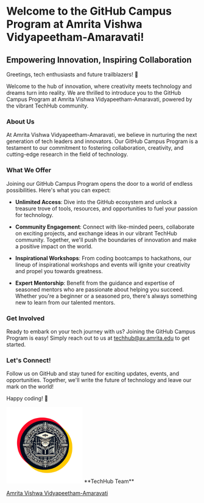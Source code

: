 # Welcome to the GitHub Campus Program at Amrita Vishwa Vidyapeetham-Amaravati!

## Empowering Innovation, Inspiring Collaboration

Greetings, tech enthusiasts and future trailblazers! 🚀

Welcome to the hub of innovation, where creativity meets technology and dreams turn into reality. We are thrilled to introduce you to the GitHub Campus Program at Amrita Vishwa Vidyapeetham-Amaravati, powered by the vibrant TechHub community.

### About Us
At Amrita Vishwa Vidyapeetham-Amaravati, we believe in nurturing the next generation of tech leaders and innovators. Our GitHub Campus Program is a testament to our commitment to fostering collaboration, creativity, and cutting-edge research in the field of technology.

### What We Offer
Joining our GitHub Campus Program opens the door to a world of endless possibilities. Here's what you can expect:

- **Unlimited Access**: Dive into the GitHub ecosystem and unlock a treasure trove of tools, resources, and opportunities to fuel your passion for technology.
  
- **Community Engagement**: Connect with like-minded peers, collaborate on exciting projects, and exchange ideas in our vibrant TechHub community. Together, we'll push the boundaries of innovation and make a positive impact on the world.
  
- **Inspirational Workshops**: From coding bootcamps to hackathons, our lineup of inspirational workshops and events will ignite your creativity and propel you towards greatness.
  
- **Expert Mentorship**: Benefit from the guidance and expertise of seasoned mentors who are passionate about helping you succeed. Whether you're a beginner or a seasoned pro, there's always something new to learn from our talented mentors.

### Get Involved
Ready to embark on your tech journey with us? Joining the GitHub Campus Program is easy! Simply reach out to us at [techhub@av.amrita.edu](mailto:techhub@av.amrita.edu) to get started.

### Let's Connect!
Follow us on GitHub and stay tuned for exciting updates, events, and opportunities. Together, we'll write the future of technology and leave our mark on the world!

Happy coding! 🎉

<img src="https://github.com/Amrita-Vishwa-Vidyapeetham-Amaravati/.github/blob/main/My%20first%20design%20(1).png" alt="TechHub" width="200">  
**TechHub Team**  

[Amrita Vishwa Vidyapeetham-Amaravati](https://github.com/Amrita-Vishwa-Vidyapeetham-Amaravati)
